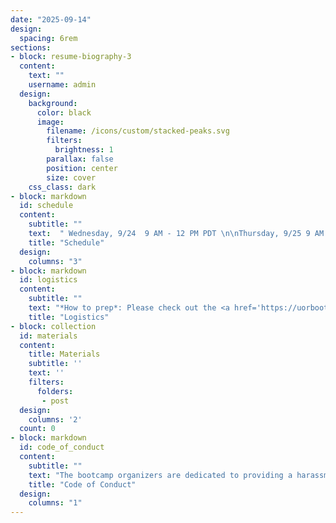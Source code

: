```yaml
---
date: "2025-09-14"
design:
  spacing: 6rem
sections:
- block: resume-biography-3
  content:
    text: ""
    username: admin
  design:
    background:
      color: black
      image:
        filename: /icons/custom/stacked-peaks.svg
        filters:
          brightness: 1
        parallax: false
        position: center
        size: cover
    css_class: dark
- block: markdown
  id: schedule
  content:
    subtitle: ""
    text:  " Wednesday, 9/24  9 AM - 12 PM PDT \n\nThursday, 9/25 9 AM - 12 PM PDT \n\nFriday, 9/26 9 AM - 1 PM PDT"
    title: "Schedule"
  design:
    columns: "3"
- block: markdown
  id: logistics
  content:
    subtitle: ""
    text: "*How to prep*: Please check out the <a href='https://uorbootcamp2025.netlify.app/prework/'>Prework</a> page\n\n*Where to meet*: Straub Hall, Basement Computer Labs (either 006 or 008) \n\n*Where to chat*: <a href='https://uopsychology.slack.com'>UO Psychology Slack</a> -- (use channel `#rbootcamp-2025`) \n\n*Where to access this site's source code*: <a href='https://github.com/ian-shryock/summeRbootcamp2025'>GitHub</a>"
    title: "Logistics"
- block: collection
  id: materials
  content:
    title: Materials
    subtitle: ''
    text: ''
    filters:
      folders:
       - post
  design:
    columns: '2'
  count: 0
- block: markdown
  id: code_of_conduct
  content:
    subtitle: ""
    text: "The bootcamp organizers are dedicated to providing a harassment-free experience for everyone regardless of gender, gender identity and expression, sexual orientation, disability, physical appearance, body size, race, age or religion. We do not tolerate harassment of any participants in any form. Sexual language and imagery is not appropriate in any context within the bootcamp. Participants violating these rules may be expelled from the bootcamp at the discretion of the organizers.\n\nHarassment includes verbal comments that reinforce social structures of domination related to gender, gender identity and expression, sexual orientation, disability, physical appearance, body size, race, age, or religion; sexual images in public spaces; deliberate intimidation; sustained disruption of instruction; and unwelcome sexual attention of any kind. Participants asked to stop any harassing behavior are expected to comply immediately.\n\nIf a participant engages in harassing behavior, the organizers may take any action they deem appropriate, including warning the offender or expulsion from the bootcamp. If you are being harassed, notice that someone else is being harassed, or have any other concerns, please contact one of the organizers immediately."
    title: "Code of Conduct"
  design:
    columns: "1"
---
```


